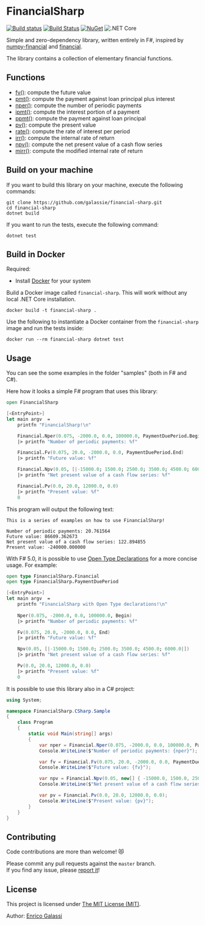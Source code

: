# FinancialSharp

[![Build status](https://ci.appveyor.com/api/projects/status/9lyvbtoqjcjg448v?svg=true)](https://ci.appveyor.com/project/galassie/financial-sharp)
[![Build Status](https://travis-ci.org/galassie/financial-sharp.svg?branch=master)](https://travis-ci.org/galassie/financial-sharp) [![NuGet](https://img.shields.io/nuget/v/FinancialSharp.svg)](https://nuget.org/packages/FinancialSharp) ![.NET Core](https://github.com/galassie/financial-sharp/workflows/.NET%20Core/badge.svg)

Simple and zero-dependency library, written entirely in F#, inspired by [numpy-financial](https://github.com/numpy/numpy-financial/) and  [financial](https://github.com/lmammino/financial/).

The library contains a collection of elementary financial functions.

## Functions

- [fv()](https://github.com/galassie/financial-sharp/blob/master/DOC.md#financialfvratedouble-nperdouble-pmtdouble-pvdouble-paymentdueperiodpaymentdueperiod): compute the future value
- [pmt()](https://github.com/galassie/financial-sharp/blob/master/DOC.md#financialpmtratedouble-nperdouble-pvdouble-fvdouble-paymentdueperiodpaymentdueperiod): compute the payment against loan principal plus interest
- [nper()](https://github.com/galassie/financial-sharp/blob/master/DOC.md#financialnperratedouble-pmtdouble-pvdouble-fvdouble-paymentdueperiodpaymentdueperiod): compute the number of periodic payments
- [ipmt()](https://github.com/galassie/financial-sharp/blob/master/DOC.md#financialipmtratedouble-perdouble-nperdouble-pvdouble-fvdouble-paymentdueperiodpaymentdueperiod): compute the interest portion of a payment
- [ppmt()](https://github.com/galassie/financial-sharp/blob/master/DOC.md#financialppmtratedouble-perdouble-nperdouble-pvdouble-fvdouble-paymentdueperiodpaymentdueperiod): compute the payment against loan principal
- [pv()](https://github.com/galassie/financial-sharp/blob/master/DOC.md#financialpvratedouble-nperdouble-pmtdouble-fvdouble-paymentdueperiodpaymentdueperiod): compute the present value 
- [rate()](https://github.com/galassie/financial-sharp/blob/master/DOC.md#financialratenperdouble-pmtdouble-pvdouble-fvdouble-paymentdueperiodpaymentdueperiod-guessdouble-toldouble-maxiterint): compute the rate of interest per period
- [irr()](https://github.com/galassie/financial-sharp/blob/master/DOC.md#financialirrvaluesdouble-seq-guessdouble-toldouble-maxiterint): compute the internal rate of return
- [npv()](https://github.com/galassie/financial-sharp/blob/master/DOC.md#financialnpvratedouble-valuesdouble-seq): compute the net present value of a cash flow series
- [mirr()](https://github.com/galassie/financial-sharp/blob/master/DOC.md#financialmirrvaluesdouble-seq-financeratedouble-reinvestratedouble): compute the modified internal rate of return

## Build on your machine

If you want to build this library on your machine, execute the following commands:

``` shell
git clone https://github.com/galassie/financial-sharp.git
cd financial-sharp
dotnet build
```

If you want to run the tests, execute the following command:

``` shell
dotnet test
```

## Build in Docker

Required:
- Install [Docker](https://hub.docker.com/search/?type=edition&offering=community) for your system

Build a Docker image called `financial-sharp`. This will work without any local .NET Core installation.

```shell
docker build -t financial-sharp .
```

Use the following to instantiate a Docker container from the `financial-sharp` image and run the tests inside:

```shell
docker run --rm financial-sharp dotnet test
```

## Usage

You can see the some examples in the folder "samples" (both in F# and C#).

Here how it looks a simple F# program that uses this library:

```fsharp
open FinancialSharp

[<EntryPoint>]
let main argv  =
    printfn "FinancialSharp!\n"

    Financial.Nper(0.075, -2000.0, 0.0, 100000.0, PaymentDuePeriod.Begin)
    |> printfn "Number of periodic payments: %f"

    Financial.Fv(0.075, 20.0, -2000.0, 0.0, PaymentDuePeriod.End)
    |> printfn "Future value: %f"

    Financial.Npv(0.05, [|-15000.0; 1500.0; 2500.0; 3500.0; 4500.0; 6000.0|])
    |> printfn "Net present value of a cash flow series: %f"

    Financial.Pv(0.0, 20.0, 12000.0, 0.0)
    |> printfn "Present value: %f"
    0
```

This program will output the following text:

```shell
This is a series of examples on how to use FinancialSharp!

Number of periodic payments: 20.761564
Future value: 86609.362673
Net present value of a cash flow series: 122.894855
Present value: -240000.000000
```

With F# 5.0, it is possible to use [Open Type Declarations](https://devblogs.microsoft.com/dotnet/announcing-f-5/#open-type-declarations) for a more concise usage.
For example:

```fsharp
open type FinancialSharp.Financial
open type FinancialSharp.PaymentDuePeriod

[<EntryPoint>]
let main argv  =
    printfn "FinancialSharp with Open Type declarations!\n"
    
    Nper(0.075, -2000.0, 0.0, 100000.0, Begin)
    |> printfn "Number of periodic payments: %f"

    Fv(0.075, 20.0, -2000.0, 0.0, End)
    |> printfn "Future value: %f"

    Npv(0.05, [|-15000.0; 1500.0; 2500.0; 3500.0; 4500.0; 6000.0|])
    |> printfn "Net present value of a cash flow series: %f"

    Pv(0.0, 20.0, 12000.0, 0.0)
    |> printfn "Present value: %f"
    0
```

It is possible to use this library also in a C# project:

```csharp
using System;

namespace FinancialSharp.CSharp.Sample
{
    class Program
    {
        static void Main(string[] args)
        {
            var nper = Financial.Nper(0.075, -2000.0, 0.0, 100000.0, PaymentDuePeriod.Begin);
            Console.WriteLine($"Number of periodic payments: {nper}");

            var fv = Financial.Fv(0.075, 20.0, -2000.0, 0.0, PaymentDuePeriod.End);
            Console.WriteLine($"Future value: {fv}");

            var npv = Financial.Npv(0.05, new[] { -15000.0, 1500.0, 2500.0, 3500.0, 4500.0, 6000.0 });
            Console.WriteLine($"Net present value of a cash flow series: {npv}");

            var pv = Financial.Pv(0.0, 20.0, 12000.0, 0.0);
            Console.WriteLine($"Present value: {pv}");
        }
    }
}

```

## Contributing

Code contributions are more than welcome! 😻

Please commit any pull requests against the `master` branch.  
If you find any issue, please [report it](https://github.com/galassie/financial-sharp/issues)!

## License

This project is licensed under [The MIT License (MIT)](https://raw.githubusercontent.com/galassie/financial-sharp/master/LICENSE).

Author: [Enrico Galassi](https://twitter.com/enricogalassi88)
